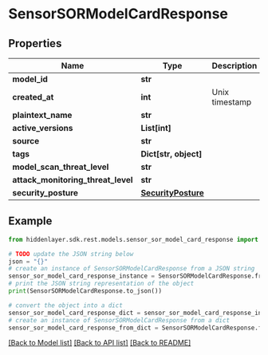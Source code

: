 # SensorSORModelCardResponse


## Properties

Name | Type | Description | Notes
------------ | ------------- | ------------- | -------------
**model_id** | **str** |  | 
**created_at** | **int** | Unix timestamp | 
**plaintext_name** | **str** |  | 
**active_versions** | **List[int]** |  | 
**source** | **str** |  | 
**tags** | **Dict[str, object]** |  | [optional] 
**model_scan_threat_level** | **str** |  | [optional] 
**attack_monitoring_threat_level** | **str** |  | [optional] 
**security_posture** | [**SecurityPosture**](SecurityPosture.md) |  | [optional] 

## Example

```python
from hiddenlayer.sdk.rest.models.sensor_sor_model_card_response import SensorSORModelCardResponse

# TODO update the JSON string below
json = "{}"
# create an instance of SensorSORModelCardResponse from a JSON string
sensor_sor_model_card_response_instance = SensorSORModelCardResponse.from_json(json)
# print the JSON string representation of the object
print(SensorSORModelCardResponse.to_json())

# convert the object into a dict
sensor_sor_model_card_response_dict = sensor_sor_model_card_response_instance.to_dict()
# create an instance of SensorSORModelCardResponse from a dict
sensor_sor_model_card_response_from_dict = SensorSORModelCardResponse.from_dict(sensor_sor_model_card_response_dict)
```
[[Back to Model list]](../README.md#documentation-for-models) [[Back to API list]](../README.md#documentation-for-api-endpoints) [[Back to README]](../README.md)


